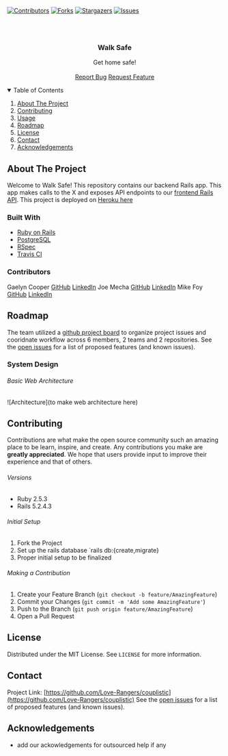 <!-- PROJECT SHIELDS -->
[![Contributors][contributors-shield]][contributors-url]
[![Forks][forks-shield]][forks-url]
[![Stargazers][stars-shield]][stars-url]
[![Issues][issues-shield]][issues-url]
<!-- PROJECT LOGO -->
<br/>

<p align="center">
  <a href="https://github.com/Walk-Safe/walk-safe-backend">
    <img src="">
  </a>
  <h3 align="center">Walk Safe</h3>
  <p align="center">
    Get home safe!
    <br />
    <br />
    <a href="https://github.com/Walk-Safe/walk-safe-backend">Report Bug</a>
    <a href="https://github.com/Walk-Safe/walk-safe-backend">Request Feature</a>
  </p>
</p>

<!-- TABLE OF CONTENTS -->
<details open="open">
  <summary>Table of Contents</summary>
  <ol>
    <li>
      <a href="#about-the-project">About The Project</a>
    </li>
    <li>
      <a href="#gettting-started">Contributing</a>
    </li>
    <li><a href="#usage">Usage</a></li>
    <li><a href="#roadmap">Roadmap</a></li>
    <li><a href="#license">License</a></li>
    <li><a href="#contact">Contact</a></li>
    <li><a href="#acknowledgements">Acknowledgements</a></li>
  </ol>
</details>

<!-- ABOUT THE PROJECT -->
## About The Project
<!-- [![Product Name Screen Shot][product-screenshot]](https://example.com) -->
Welcome to Walk Safe! This repository contains our backend Rails app. This app makes calls to the X and exposes API endpoints to our [frontend Rails API](https://github.com/Walk-Safe/walk-safe-backend).
This project is deployed on [Heroku here](heroku-link-here)
### Built With
* [Ruby on Rails](https://rubyonrails.org/)
* [PostgreSQL](https://www.postgresql.org/)
* [RSpec](https://github.com/rspec/rspec-rails)
* [Travis CI](https://travis-ci.com/)
<!--* [OAuth](https://oauth.net/) - * * -->
<!-- CONTRIBUTORS -->

### Contributors
Gaelyn Cooper [GitHub](https://github.com/gaelyn) [LinkedIn](https://www.linkedin.com/in/gaelyn-cooper/)
Joe Mecha [GitHub](https://github.com/joemecha) [LinkedIn](https://www.linkedin.com/in/joemecha/)
Mike Foy [GitHub](https://github.com/foymikek) [LinkedIn](https://www.linkedin.com/in/michael-foy-707ba7b4/)
## Roadmap
The team utilized a [github project board](https://github.com/Walk-Safe/walk-safe-backend) to organize project issues and cooridnate workflow across 6 members, 2 teams and 2 repositories.
See the [open issues](https://github.com/Walk-Safe/walk-safe-backend) for a list of proposed features (and known issues).
<!-- SYSTEM DESIGN -->

### System Design
###### Basic Web Architecture 
![Architecture](to make web architecture here)
<!-- CONTRIBUTING -->

## Contributing
Contributions are what make the open source community such an amazing place to be learn, inspire, and create. Any contributions you make are **greatly appreciated**. We hope that users provide input to improve their experience and that of others.
###### Versions
- Ruby 2.5.3
- Rails 5.2.4.3
###### Initial Setup
1. Fork the Project
2. Set up the rails database `rails db:{create,migrate}
3. Proper initial setup to be finalized 
###### Making a Contribution
1. Create your Feature Branch (`git checkout -b feature/AmazingFeature`)
2. Commit your Changes (`git commit -m 'Add some AmazingFeature'`)
3. Push to the Branch (`git push origin feature/AmazingFeature`)
4. Open a Pull Request
<!-- LICENSE -->

## License
Distributed under the MIT License. See `LICENSE` for more information.
<!-- CONTACT -->

## Contact
Project Link: [https://github.com/Love-Rangers/couplistic](https://github.com/Love-Rangers/couplistic)
See the [open issues](https://github.com/Walk-Safe/walk-safe-backend/issues) for a list of proposed features (and known issues).
<!-- ACKNOWLEDGEMENTS -->

## Acknowledgements
* add our ackowledgements for outsourced help if any
<!-- MARKDOWN LINKS & IMAGES -->

<!-- https://www.markdownguide.org/basic-syntax/#reference-style-links -->
[contributors-shield]: https://img.shields.io/github/contributors/Walk-Safe/walk-safe-backend.svg?style=for-the-badge
[contributors-url]: https://github.com/Walk-Safe/walk-safe-backend/graphs/contributors
[forks-shield]: https://img.shields.io/github/forks/Walk-Safe/walk-safe-backend.svg?style=for-the-badge
[forks-url]: https://github.com/Walk-Safe/walk-safe-backend/network/members
[stars-shield]: https://img.shields.io/github/stars/Walk-Safe/walk-safe-backend.svg?style=for-the-badge
[stars-url]: https://github.com/Walk-Safe/walk-safe-backend/stargazers
[issues-shield]: https://img.shields.io/github/issues/Walk-Safe/walk-safe-backend?style=for-the-badge
[issues-url]: https://github.com/Walk-Safe/walk-safe-backend/issues
<!-- [product-screenshot]: images/screenshot.png -->

[product-screenshot]: images/screenshot.png
